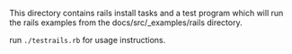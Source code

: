 This directory contains rails install tasks and a test program which will run
the rails examples from the docs/src/_examples/rails directory.

run `./testrails.rb` for usage instructions.
